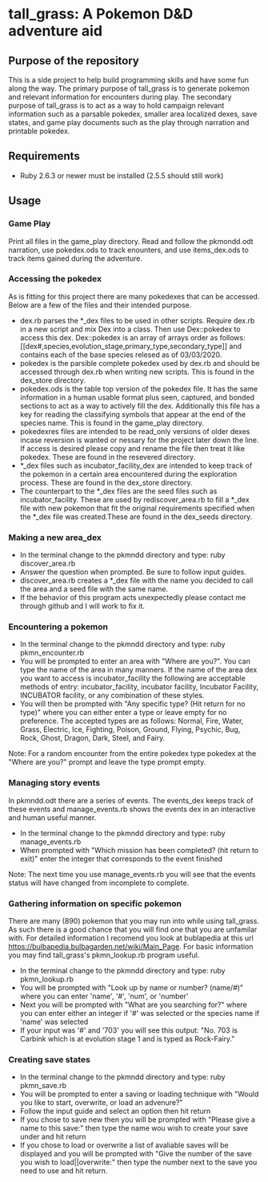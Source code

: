 # tall_grass: A Pokemon D&D adventure aid
## Purpose of the repository
This is a side project to help build programming skills and have some fun along the way. The primary purpose of tall_grass is to generate pokemon and relevant information for encounters during play. The secondary purpose of tall_grass is to act as a way to hold campaign relevant information such as a parsable pokedex, smaller area localized dexes, save states, and game play documents such as the play through narration and printable pokedex.

## Requirements
* Ruby 2.6.3 or newer must be installed (2.5.5 should still work)

## Usage

### Game Play
Print all files in the game_play directory. Read and follow the pkmondd.odt narration, use pokedex.ods to track enounters, and use items_dex.ods to track items gained during the adventure.

### Accessing the pokedex
As is fitting for this project there are many pokedexes that can be accessed. Below are a few of the files and their intended purpose.
* dex.rb parses the \*\_dex files to be used in other scripts. Require dex.rb in a new script and mix Dex into a class. Then use Dex::pokedex to access this dex. Dex::pokedex is an array of arrays order as follows: [[dex#,species,evolution_stage,primary_type,secondary_type]] and contains each of the base species relesed as of 03/03/2020.
* pokedex is the parsible complete pokedex used by dex.rb and should be accessed through dex.rb when writing new scripts. This is found in the dex_store directory.
* pokedex.ods is the table top version of the pokedex file. It has the same information in a human usable format plus seen, captured, and bonded sections to act as a way to actively fill the dex. Additionally this file has a key for reading the classifying symbols that appear at the end of the species name. This is found in the game_play directory.
* pokedexres files are intended to be read_only versions of older dexes incase reversion is wanted or nessary for the project later down the line. If access is desired please copy and rename the file then treat it like pokedex. These are found in the resevered directory.
* \*\_dex files such as incubator_facility_dex are intended to keep track of the pokemon in a certain area encountered during the exploration process. These are found in the dex_store directory.
* The counterpart to the \*\_dex files are the seed files such as incubator_facility. These are used by rediscover_area.rb to fill a \*\_dex file with new pokemon that fit the original requirements specified when the \*\_dex file was created.These are found in the dex_seeds directory.

### Making a new area_dex
* In the terminal change to the pkmndd directory and type: ruby discover_area.rb
* Answer the question when prompted. Be sure to follow input guides.
* discover_area.rb creates a \*\_dex file with the name you decided to call the area and a seed file with the same name.
* If the behavior of this program acts unexpectedly please contact me through github and I will work to fix it.

### Encountering a pokemon
* In the terminal change to the pkmndd directory and type: ruby pkmn_encounter.rb
* You will be prompted to enter an area with "Where are you?". You can type the name of the area in many manners. If the name of the area dex you want to access is incubator_facility the following are acceptable methods of entry: incubator_facility, incubator facility, Incubator Facility, INCUBATOR facility, or any combination of these styles.
* You will then be prompted with "Any specific type? (Hit return for no type)" where you can either enter a type or leave empty for no preference. The accepted types are as follows: Normal, Fire, Water, Grass, Electric, Ice, Fighting, Poison, Ground, Flying, Psychic, Bug, Rock, Ghost, Dragon, Dark, Steel, and Fairy.

Note: For a random encounter from the entire pokedex type pokedex at the "Where are you?" prompt and leave the type prompt empty.

### Managing story events
In pkmndd.odt there are a series of events. The events_dex keeps track of these events and manage_events.rb shows the events dex in an interactive and human useful manner.
* In the terminal change to the pkmndd directory and type: ruby manage_events.rb
* When prompted with "Which mission has been completed? (hit return to exit)" enter the integer that corresponds to the event finished

Note: The next time you use manage_events.rb you will see that the events status will have changed from incomplete to complete.

### Gathering information on specific pokemon
There are many (890) pokemon that you may run into while using tall_grass. As such there is a good chance that you will find one that you are unfamilar with. For detailed information I recomend you look at bublapedia at this url https://bulbapedia.bulbagarden.net/wiki/Main_Page. For basic information you may find tall_grass's pkmn_lookup.rb program useful.
* In the terminal change to the pkmndd directory and type: ruby pkmn_lookup.rb
* You will be prompted with "Look up by name or number? (name/#)" where you can enter 'name', '#', 'num', or 'number'
* Next you will be prompted with "What are you searching for?" where you can enter either an integer if '#' was selected or the species name if 'name' was selected
* If your input was '#' and '703' you will see this output: "No. 703 is Carbink which is at evolution stage 1 and is typed as Rock-Fairy."

### Creating save states
* In the terminal change to the pkmndd directory and type: ruby pkmn_save.rb
* You will be prompted to enter a saving or loading technique with "Would you like to start, overwrite, or load an advenure?"
* Follow the input guide and select an option then hit return
* If you chose to save new then you will be prompted with "Please give a name to this save:" then type the name wou wish to create your save under and hit return
* If you chose to load or overwrite a list of avaliable saves will be displayed and you will be prompted with "Give the number of the save you wish to load||overwrite:" then type the number next to the save you need to use and hit return.
